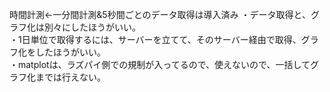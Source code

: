 時間計測←一分間計測&5秒間ごとのデータ取得は導入済み
・データ取得と、グラフ化は別々にしたほうがいい。<br>
・1日単位で取得するには、サーバーを立てて、そのサーバー経由で取得、グラフ化をしたほうがいい。<br>
・matplotは、ラズパイ側での規制が入ってるので、使えないので、一括してグラフ化までは行えない。<br>

